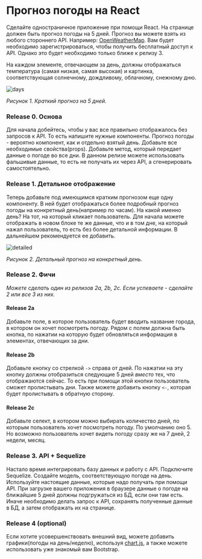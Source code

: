 # Прогноз погоды на React

Сделайте одностраничное приложение при помощи React. На странице должен быть прогноз погоды на 5 дней. Прогноз вы можете взять из любого стороннего API. Например: [OpenWeatherMap](https://openweathermap.org/api). Вам будет необходимо зарегистрироваться, чтобы получить бесплатный доступ к API. Однако это будет необходимо только ближе к релизу 3.

На каждом элементе, отвечающем за день, должны отображаться температура (самая низкая, самая высокая) и картинка, соответствующая солнечному, дождливому, облачному, снежному дню.


![days](readme-assets/days.png)

*Рисунок 1. Краткий прогноз на 5 дней.*


### Release 0. Основа
Для начала добейтесь, чтобы у вас все правильно отображалось без запросов к API.
То есть напишите нужные компоненты. Прогноз погоды - вероятно компонент, как и отдельно взятый день.
Добавьте все необходимые свойства(props). Добавьте метод, который передает данные о погоде во все дни. В данном релизе можете использовать фальшивые данные, то есть не получать их через API, а сгенерировать самостоятельно.

### Release 1. Детальное отображение
Теперь добавьте под имеющимся кратким прогнозом еще одну компоненту. В ней будет отображаться более подробный прогноз погоды на конкретный день(например по часам). На какой именно день? На тот, на который кликает пользователь. Для начала можете отображать в новом блоке те же данные, что и в том дне, на который нажал пользователь, то есть без более детальной информации. В дальнейшем рекомендуется ее добавить.

![detailed](readme-assets/detailed.png)

*Рисунок 2. Детальный прогноз на конкретный день.*
 
### Release 2. Фичи
*Можете сделать один из релизов 2a, 2b, 2c. Если успеваете - сделайте 2 или все 3 из них.*

#### Release 2a 
Добавьте поле, в которое пользователь будет вводить название города, в котором он хочет посмотреть погоду. Рядом с полем должна быть кнопка, по нажатии на которую будет обновляться информация в элементах, отвечающих за дни.

#### Release 2b
Добавьте кнопку со стрелкой `->` справа от дней. По нажатии на эту кнопку должны отобразиться следующие 5 дней *вместо* тех, что отображаются сейчас. То есть при помощи этой кнопки пользователь сможет пролистывать дни. Также можете добавить кнопку `<-`, которая будет пролистывать в обратную сторону. 

#### Release 2c
Добавьте селект, в котором можно выбирать количество дней, по которым пользователь хочет посмотреть погоду. По умолчанию оно 5. Но возможно пользователь хочет видеть погоду сразу же на 7 дней, 2 недели, месяц.

### Release 3. API + Sequelize
Настало время интегрировать базу данных и работу с API.
Подключите Sequelize. Создайте модель, соответствующую погоде на день. Используйте настоящие данные, которые надо получать при помощи API. При загрузке вашего приложения в браузере данные о погоде на ближайшие 5 дней должны подгружаться из БД, если они там есть. Иначе необходимо делать запрос к API, сохранять полученные данные в БД, а затем отображать их на странице.

### Release 4 (optional)
Если хотите усовершенствовать внешний вид, можете добавить графики(погоды на день/неделю), используя [chart.js](https://www.chartjs.org/), а также можете использовать уже знакомый вам Bootstrap.
